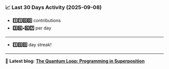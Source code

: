<!--START_STATS-->
### 📈 Last 30 Days Activity (2025-09-08)  
- **1️⃣1️⃣0️⃣0️⃣** contributions  
- **3️⃣6️⃣•6️⃣7️⃣** per day
---
- **1️⃣0️⃣0️⃣** day streak!
---
📝 **Latest blog:** [**The Quantum Loop: Programming in Superposition**](https://andriak.com/blog/quantum-loop)
<!--END_STATS-->

